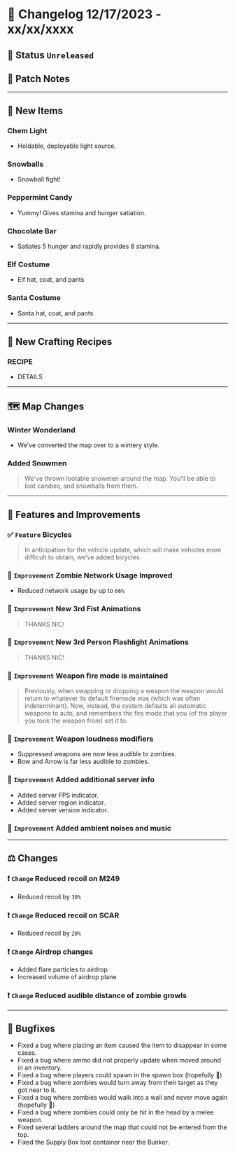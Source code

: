# :bookmark_tabs:  Changelog 12/17/2023 - xx/xx/xxxx

## :red_circle: Status `Unreleased`
<!-- ## :green_circle: Status `Released` -->

## :speech_balloon: Patch Notes

________

## :gun: New Items

### Chem Light
- Holdable, deployable light source.

### Snowballs
- Snowball fight!

### Peppermint Candy
- Yummy! Gives stamina and hunger satiation.

### Chocolate Bar
- Satiates 5 hunger and rapidly provides 8 stamina.

### Elf Costume
- Elf hat, coat, and pants

### Santa Costume
- Santa hat, coat, and pants

________

## :thread: New Crafting Recipes

### RECIPE
- DETAILS

________

## :world_map: Map Changes

### Winter Wonderland
- We've converted the map over to a wintery style.

### Added Snowmen
> We've thrown lootable snowmen around the map. You'll be able to loot candies, and snowballs from them.

________

## :loudspeaker: Features and Improvements

### :white_check_mark: `Feature` Bicycles
> In anticipation for the vehicle update, which will make vehicles more difficult to obtain, we've added bicycles.

### :arrow_up_small: `Improvement` Zombie Network Usage Improved
- Reduced network usage by up to `66%`

### :arrow_up_small: `Improvement` New 3rd Fist Animations
> THANKS NIC!

### :arrow_up_small: `Improvement` New 3rd Person Flashlight Animations
> THANKS NIC!

### :arrow_up_small: `Improvement` Weapon fire mode is maintained
> Previously, when swapping or dropping a weapon the weapon would return to whatever its default firemode was (which was often indeterminant).
> Now, instead, the system defaults all automatic weapons to auto, and remembers the fire mode that you (of the player you took the weapon from) set it to.

### :arrow_up_small: `Improvement` Weapon loudness modifiers
- Suppressed weapons are now less audible to zombies.
- Bow and Arrow is far less audible to zombies.

### :arrow_up_small: `Improvement` Added additional server info
- Added server FPS indicator.
- Added server region indicator.
- Added server version indicator.

### :arrow_up_small: `Improvement` Added ambient noises and music

________

## :balance_scale: Changes

### :exclamation: `Change` Reduced recoil on M249
- Reduced recoil by `30%`

### :exclamation: `Change` Reduced recoil on SCAR
- Reduced recoil by `20%`

### :exclamation: `Change` Airdrop changes
- Added flare particles to airdrop
- Increased volume of airdrop plane

### :exclamation: `Change` Reduced audible distance of zombie growls

________

## :bug: Bugfixes
- Fixed a bug where placing an item caused the item to disappear in some cases.
- Fixed a bug where ammo did not properly update when moved around in an inventory.
- Fixed a bug where players could spawn in the spawn box (hopefully 🤞)
- Fixed a bug where zombies would turn away from their target as they got near to it.
- Fixed a bug where zombies would walk into a wall and never move again (hopefully 🤞)
- Fixed a bug where zombies could only be hit in the head by a melee weapon.
- Fixed several ladders around the map that could not be entered from the top.
- Fixed the Supply Box loot container near the Bunker.
